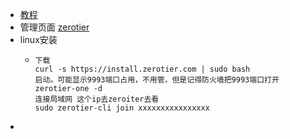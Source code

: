 - [教程](https://zhuanlan.zhihu.com/p/83849371)
- 管理页面 [zerotier](https://my.zerotier.com/)
- linux安装
	- ```
	  下载
	  curl -s https://install.zerotier.com | sudo bash
	  启动。可能显示9993端口占用，不用管，但是记得防火墙把9993端口打开
	  zerotier-one -d
	  连接局域网 这个ip去zeroiter去看
	  sudo zerotier-cli join xxxxxxxxxxxxxxxx
	  ```
-